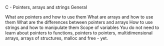 C - Pointers, arrays and strings General

What are pointers and how to use them
What are arrays and how to use them
What are the differences between pointers and arrays
How to use strings and how to manipulate them
Scope of variables
You do not need to learn about pointers to functions, pointers to pointers, multidimensional arrays, arrays of structures, malloc and free - yet.